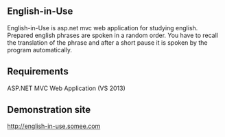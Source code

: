 English-in-Use
--------------
English-in-Use is asp.net mvc web application for studying english. 
Prepared english phrases are spoken in a random order.
You have to recall the translation of the phrase
and after a short pause it is spoken by the program automatically.

Requirements
------------
ASP.NET MVC Web Application (VS 2013)

Demonstration site 
------------------
http://english-in-use.somee.com


